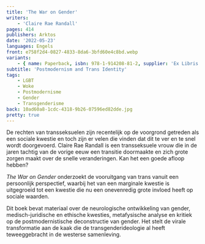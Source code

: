 ```yaml
---
title: 'The War on Gender'
writers:
    - 'Claire Rae Randall'
pages: 414
publishers: Arktos
date: '2022-05-23'
languages: Engels
front: e758f2d4-0827-4833-8da6-3bfd60e4c8bd.webp
variants:
    - { name: Paperback, isbn: 978-1-914208-81-2, supplier: 'Ex Libris', size: { height: 216, width: 140, depth: 27 }, import_price: { currency: EUR, amount: 20.4 }, price: 27.99, out_of_stock: 0 }
subtitle: 'Postmodernism and Trans Identity'
tags:
    - LGBT
    - Woke
    - Postmodernisme
    - Gender
    - Transgenderisme
back: 10ad60a8-1cdc-4318-9b26-07596ed82dde.jpg
pretty: true
---
```


De rechten van transseksuelen zijn recentelijk op de voorgrond getreden als een sociale kwestie en toch zijn er velen die vinden dat dit te ver en te snel wordt doorgevoerd. Claire Rae Randall is een transseksuele vrouw die in de jaren tachtig van de vorige eeuw een transitie doormaakte en zich grote zorgen maakt over de snelle veranderingen. Kan het een goede afloop hebben?

*The War on Gender* onderzoekt de vooruitgang van trans vanuit een persoonlijk perspectief, waarbij het van een marginale kwestie is uitgegroeid tot een kwestie die nu een onevenredig grote invloed heeft op sociale waarden.

Dit boek bevat materiaal over de neurologische ontwikkeling van gender, medisch-juridische en ethische kwesties, metafysische analyse en kritiek op de postmodernistische deconstructie van gender. Het stelt de virale transformatie aan de kaak die de transgenderideologie al heeft teweeggebracht in de westerse samenleving.
